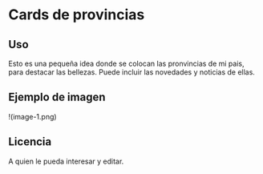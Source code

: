 # Cards de provincias

## Uso
Esto es una pequeña idea donde se colocan las pronvincias de mi pais, para destacar las bellezas. 
Puede incluir las novedades y noticias de ellas.
## Ejemplo de imagen
!(image-1.png)

## Licencia
A quien le pueda interesar y editar.
